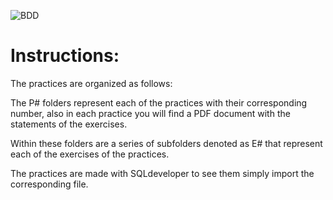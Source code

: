 ![BDD](https://imgur.com/a/H4txMt8)

# Instructions:
The practices are organized as follows:

The P# folders represent each of the practices with their corresponding number, also in each practice you will find a PDF document with the statements of the exercises.

Within these folders are a series of subfolders denoted as E# that represent each of the exercises of the practices.

The practices are made with SQLdeveloper to see them simply import the corresponding file.
